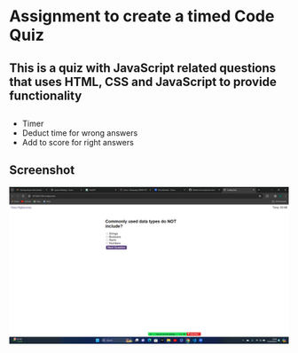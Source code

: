 # Assignment to create a timed Code Quiz

## This is a quiz with JavaScript related questions that uses HTML, CSS and JavaScript to provide functionality 

## 
* Timer
* Deduct time for wrong answers
* Add to score for right answers 

## Screenshot

<img src="./image.png"/> 